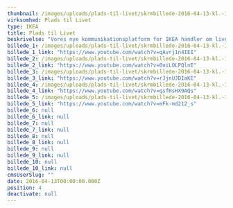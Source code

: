 ```yaml
---
thumbnail: /images/uploads/plads-til-livet/skrmbillede-2016-04-13-kl.-16.46.33.png
virksomhed: Plads til Livet
type: IKEA
title: Plads til Livet
beskrivelse: "Vores nye kommunikationsplatform for IKEA handler om livet. Ikke det fejlfrie, men det ægte. Det liv, der leves i al sin perfekte uperfekthed. Der hvor opvasken ikke altid er taget, og hvor det godt kan rode lidt en gang imellem. For med IKEA er der plads til flere, plads til forandring, plads til stort og småt. Og plads til livet. "
billede_1: /images/uploads/plads-til-livet/skrmbillede-2016-04-13-kl.-15.58.18.png
billede_1_link: "https://www.youtube.com/watch?v=qAvrj1n4IEI"
billede_2: /images/uploads/plads-til-livet/skrmbillede-2016-04-13-kl.-16.40.48.png
billede_2_link: "https://www.youtube.com/watch?v=0oiLOLPQlnE"
billede_3: /images/uploads/plads-til-livet/skrmbillede-2016-04-13-kl.-15.59.02.png
billede_3_link: "https://www.youtube.com/watch?v=rJjnUJDIaKE"
billede_4: /images/uploads/plads-til-livet/skrmbillede-2016-04-13-kl.-15.59.44.png
billede_4_link: "https://www.youtube.com/watch?v=qsfHsHX9AQs"
billede_5: /images/uploads/plads-til-livet/skrmbillede-2016-04-13-kl.-16.00.17.png
billede_5_link: "https://www.youtube.com/watch?v=mFk-md212_s"
billede_6: null
billede_6_link: null
billede_7: null
billede_7_link: null
billede_8: null
billede_8_link: null
billede_9: null
billede_9_link: null
billede_10: null
billede_10_link: null
cmsUserSlug: ""
date: 2016-04-13T00:00:00.000Z
position: 4
deactivate: null
---
```


